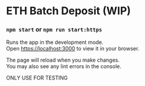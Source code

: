 # ETH Batch Deposit (WIP)


### `npm start` or `npm run start:https`

Runs the app in the development mode.\
Open [https://localhost:3000](https://localhost:3000) to view it in your browser.

The page will reload when you make changes.\
You may also see any lint errors in the console.

ONLY USE FOR TESTING
